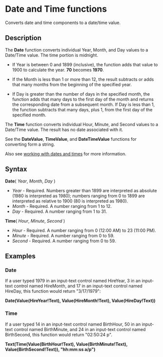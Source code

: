 <properties
	pageTitle="PowerApps: Date and Time functions"
	description="Reference information for the Date and Time functions in PowerApps, including syntax and examples"
	services=""
	suite="powerapps"
	documentationCenter="na"
	authors="gregli-msft"
	manager="dwrede"
	editor=""
	tags=""/>

<tags
   ms.service="powerapps"
   ms.devlang="na"
   ms.topic="article"
   ms.tgt_pltfrm="na"
   ms.workload="na"
   ms.date="11/07/2015"
   ms.author="gregli"/>

# Date and Time functions #

Converts date and time components to a date/time value.

## Description ##

The **Date** function converts individual Year, Month, and Day values to a Date/Time value.  The time portion is midnight.

- If Year is between 0 and 1899 (inclusive), the function adds that value to 1900 to calculate the year.  **70** becomes **1970**.

- If the Month is less than 1 or more than 12, the result subtracts or adds that many months from the beginning of the specified year.

- If Day is greater than the number of days in the specified month, the function adds that many days to the first day of the month and returns the corresponding date from a subsequent month.  If Day is less than 1, the function subtracts that many days, plus 1, from the first day of the specified month.

The **Time** function converts individual Hour, Minute, and Second values to a Date/Time value.  The result has no date associated with it.

See the **DateValue**, **TimeValue**, and **DateTimeValue** functions for converting form a string.  

Also see [working with dates and times](../show-text-date-times.md) for more information. 

## Syntax ##

**Date**( *Year*, *Month*, *Day* )

- *Year* - Required.  Numbers greater than 1899 are interpreted as absolute (1980 is interpreted as 1980); numbers ranging from 0 to 1899 are interpreted as relative to 1900 (80 is interpreted as 1980).
- *Month* - Required.  A number ranging from 1 to 12.
- *Day* - Required. A number ranging from 1 to 31.

**Time**( *Hour*, *Minute*, *Second* )

- *Hour* - Required.  A number ranging from 0 (12:00 AM) to 23 (11:00 PM).
- *Minute* - Required. A number ranging from 0 to 59.
- *Second* - Required. A number ranging from 0 to 59.

## Examples ##

### Date ###

If a user typed 1979 in an input-text control named HireYear, 3 in an input-text control named HireMonth, and 17 in an input-text control named HireDay, this function would return "3/17/1979":

**Date(Value(HireYear!Text), Value(HireMonth!Text), Value(HireDay!Text))**

### Time ###

If a user typed 14 in an input-text control named BirthHour, 50 in an input-text control named BirthMinute, and 24 in an input-text control named BirthSecond, this function would return "02:50:24 p".

**Text(Time(Value(BirthHour!Text), Value(BirthMinute!Text), Value(BirthSecond!Text)), "hh:mm:ss a/p")**

<!-- TODO: check the :asdf: in the build -->